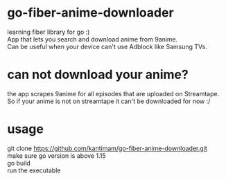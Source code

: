 # go-fiber-anime-downloader
learning fiber library for go :)  
App that lets you search and download anime from 9anime.  
Can be useful when your device can't use Adblock like Samsung TVs.  

# can not download your anime?
the app scrapes 9anime for all episodes that are uploaded on Streamtape.  
So if your anime is not on streamtape it can't be downloaded for now :/

# usage 
git clone https://github.com/kantimam/go-fiber-anime-downloader.git  
make sure go version is above 1.15  
go build  
run the executable

